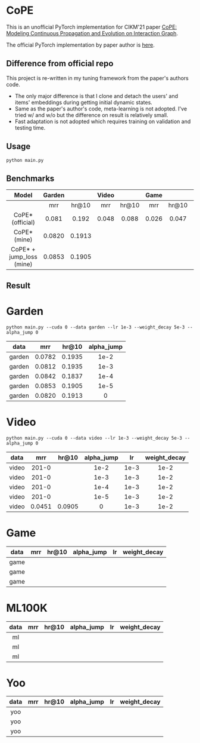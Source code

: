 # CoPE

This is an unofficial PyTorch implementation for CIKM'21 paper [CoPE: Modeling Continuous Propagation and Evolution on Interaction Graph](https://dl.acm.org/doi/abs/10.1145/3459637.3482419).

The official PyTorch implementation by paper author is [here](https://github.com/FDUDSDE/CoPE).

## Difference from official repo
This project is re-written in my tuning framework from the paper's authors code.
- The only major difference is that I clone and detach the users' and items' embeddings during getting initial dynamic states.
- Same as the paper's author's code, meta-learning is not adopted. I've tried w/ and w/o but the difference on result is relatively small.
- Fast adaptation is not adopted which requires training on validation and testing time.


## Usage

```shell
python main.py 
```

## Benchmarks

|          Model           | Garden |        | Video |       | Game  |       | ML100K |       | ML1M  |       | Yoochoosebuy |        |
|:------------------------:|:------:|:------:|:-----:|:-----:|:-----:|:-----:|:------:|:-----:|:-----:|:-----:|:------------:|:------:|
|                          |  mrr   | hr@10  |  mrr  | hr@10 |  mrr  | hr@10 |  mrr   | hr@10 |  mrr  | hr@10 |     mrr      | hr@10  | 
|     CoPE* (official)     | 0.081  | 0.192  | 0.048 | 0.088 | 0.026 | 0.047 | 0.038  | 0.081 | 0.025 | 0.049 |    0.0113    | 0.0191 |
|       CoPE* (mine)       | 0.0820 | 0.1913 |       |       |       |       |        |       |       |       |              |        |
| CoPE* + jump_loss (mine) | 0.0853 | 0.1905 |       |       |       |       |        |       |       |       |              |        |


## Result

# Garden
```shell
python main.py --cuda 0 --data garden --lr 1e-3 --weight_decay 5e-3 --alpha_jump 0
```
|  data  |  mrr   | hr@10  | alpha_jump |
|:------:|:------:|:------:|:----------:|
| garden | 0.0782 | 0.1935 |    1e-2    |
| garden | 0.0812 | 0.1935 |    1e-3    |
| garden | 0.0842 | 0.1837 |    1e-4    | 
| garden | 0.0853 | 0.1905 |    1e-5    |
| garden | 0.0820 | 0.1913 |     0      |


# Video
```shell
python main.py --cuda 0 --data video --lr 1e-3 --weight_decay 5e-3 --alpha_jump 0
```
| data  |  mrr   | hr@10  | alpha_jump |  lr  | weight_decay |
|:-----:|:------:|:------:|:----------:|:----:|:------------:|
| video | 201-0  |        |    1e-2    | 1e-3 |     1e-2     | 
| video | 201-0  |        |    1e-3    | 1e-3 |     1e-2     | 
| video | 201-0  |        |    1e-4    | 1e-3 |     1e-2     | 
| video | 201-0  |        |    1e-5    | 1e-3 |     1e-2     |    
| video | 0.0451 | 0.0905 |     0      | 1e-3 |     1e-2     |  


# Game


| data | mrr | hr@10 | alpha_jump | lr  | weight_decay |
|:----:|:---:|:-----:|:----------:|:---:|:------------:|
| game |     |       |            |     |              |
| game |     |       |            |     |              |
| game |     |       |            |     |              |


# ML100K


| data | mrr | hr@10 | alpha_jump | lr  | weight_decay |
|:----:|:---:|:-----:|:----------:|:---:|:------------:|
|  ml  |     |       |            |     |              |
|  ml  |     |       |            |     |              |
|  ml  |     |       |            |     |              |


# Yoo


| data | mrr | hr@10 | alpha_jump | lr  | weight_decay |
|:----:|:---:|:-----:|:----------:|:---:|:------------:|
| yoo  |     |       |            |     |              |
| yoo  |     |       |            |     |              |
| yoo  |     |       |            |     |              |